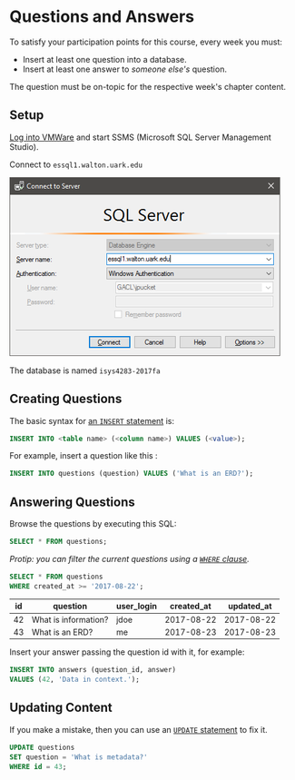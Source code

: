 # Questions and Answers

To satisfy your participation points for this course,
every week you must:

* Insert at least one question into a database.
* Insert at least one answer to *someone else's* question.

The question must be on-topic for the respective week's chapter content.

## Setup

[Log into VMWare][7] and start SSMS (Microsoft SQL Server Management Studio).

Connect to `essql1.walton.uark.edu`

![screenshot of connection][10]

The database is named `isys4283-2017fa`

## Creating Questions

The basic syntax for [an `INSERT` statement][8] is:

```sql
INSERT INTO <table name> (<column name>) VALUES (<value>);
```

For example, insert a question like this :

```sql
INSERT INTO questions (question) VALUES ('What is an ERD?');
```

## Answering Questions

Browse the questions by executing this SQL:

```sql
SELECT * FROM questions;
```

*Protip: you can filter the current questions using a [`WHERE` clause][6].*

```sql
SELECT * FROM questions
WHERE created_at >= '2017-08-22';
```

| id | question             | user_login | created_at | updated_at |
| -- | -------------------- | ---------- | ---------- | ---------- |
| 42 | What is information? | jdoe       | 2017-08-22 | 2017-08-22 |
| 43 | What is an ERD?      | me         | 2017-08-23 | 2017-08-23 |

Insert your answer passing the question id with it, for example:

```sql
INSERT INTO answers (question_id, answer)
VALUES (42, 'Data in context.');
```

## Updating Content

If you make a mistake, then you can use an [`UPDATE` statement][9] to fix it.

```sql
UPDATE questions
SET question = 'What is metadata?'
WHERE id = 43;
```

[6]:http://www.w3schools.com/sql/sql_where.asp
[7]:https://waltonlab.uark.edu/
[8]:http://www.w3schools.com/sql/sql_insert.asp
[9]:https://www.w3schools.com/SQL/sql_update.asp
[10]:./docs/images/connect.png
